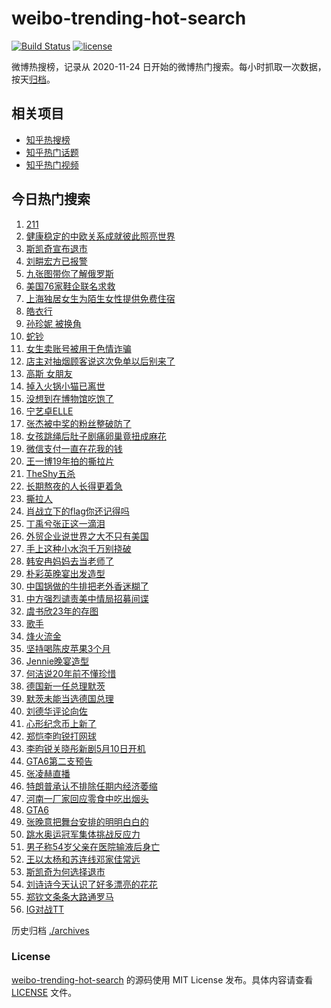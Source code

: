 # weibo-trending-hot-search

[![Build Status](https://github.com/justjavac/weibo-trending-hot-search/workflows/ci/badge.svg?branch=master)](https://github.com/justjavac/weibo-trending-hot-search/actions)
[![license](https://img.shields.io/github/license/justjavac/weibo-trending-hot-search)](https://github.com/justjavac/weibo-trending-hot-search/blob/master/LICENSE)

微博热搜榜，记录从 2020-11-24 日开始的微博热门搜索。每小时抓取一次数据，按天[归档](./archives)。

## 相关项目

- [知乎热搜榜](https://github.com/justjavac/zhihu-trending-top-search)
- [知乎热门话题](https://github.com/justjavac/zhihu-trending-hot-questions)
- [知乎热门视频](https://github.com/justjavac/zhihu-trending-hot-video)

## 今日热门搜索

<!-- BEGIN -->
<!-- 最后更新时间 Wed May 07 2025 01:12:48 GMT+0800 (China Standard Time) -->

1. [211](https://s.weibo.com//weibo?q=211&t=31&band_rank=4&Refer=top)
1. [健康稳定的中欧关系成就彼此照亮世界](https://s.weibo.com//weibo?q=%23%E5%81%A5%E5%BA%B7%E7%A8%B3%E5%AE%9A%E7%9A%84%E4%B8%AD%E6%AC%A7%E5%85%B3%E7%B3%BB%E6%88%90%E5%B0%B1%E5%BD%BC%E6%AD%A4%E7%85%A7%E4%BA%AE%E4%B8%96%E7%95%8C%23&Refer=new_time)
1. [斯凯奇宣布退市](https://s.weibo.com//weibo?q=%23%E6%96%AF%E5%87%AF%E5%A5%87%E5%AE%A3%E5%B8%83%E9%80%80%E5%B8%82%23&t=31&band_rank=1&Refer=top)
1. [刘畊宏方已报警](https://s.weibo.com//weibo?q=%23%E5%88%98%E7%95%8A%E5%AE%8F%E6%96%B9%E5%B7%B2%E6%8A%A5%E8%AD%A6%23&t=31&band_rank=2&Refer=top)
1. [九张图带你了解俄罗斯](https://s.weibo.com//weibo?q=%23%E4%B9%9D%E5%BC%A0%E5%9B%BE%E5%B8%A6%E4%BD%A0%E4%BA%86%E8%A7%A3%E4%BF%84%E7%BD%97%E6%96%AF%23&t=31&band_rank=3&Refer=top)
1. [美国76家鞋企联名求救](https://s.weibo.com//weibo?q=%23%E7%BE%8E%E5%9B%BD76%E5%AE%B6%E9%9E%8B%E4%BC%81%E8%81%94%E5%90%8D%E6%B1%82%E6%95%91%23&t=31&band_rank=8&Refer=top)
1. [上海独居女生为陌生女性提供免费住宿](https://s.weibo.com//weibo?q=%23%E4%B8%8A%E6%B5%B7%E7%8B%AC%E5%B1%85%E5%A5%B3%E7%94%9F%E4%B8%BA%E9%99%8C%E7%94%9F%E5%A5%B3%E6%80%A7%E6%8F%90%E4%BE%9B%E5%85%8D%E8%B4%B9%E4%BD%8F%E5%AE%BF%23&t=31&band_rank=6&Refer=top)
1. [皓衣行](https://s.weibo.com//weibo?q=%E7%9A%93%E8%A1%A3%E8%A1%8C&t=31&band_rank=5&Refer=top)
1. [孙珍妮 被换角](https://s.weibo.com//weibo?q=%E5%AD%99%E7%8F%8D%E5%A6%AE%20%E8%A2%AB%E6%8D%A2%E8%A7%92&t=31&band_rank=13&Refer=top)
1. [蛇钞](https://s.weibo.com//weibo?q=%E8%9B%87%E9%92%9E&t=31&band_rank=19&Refer=top)
1. [女生卖账号被用于色情诈骗](https://s.weibo.com//weibo?q=%23%E5%A5%B3%E7%94%9F%E5%8D%96%E8%B4%A6%E5%8F%B7%E8%A2%AB%E7%94%A8%E4%BA%8E%E8%89%B2%E6%83%85%E8%AF%88%E9%AA%97%23&t=31&band_rank=30&Refer=top)
1. [店主对抽烟顾客说这次免单以后别来了](https://s.weibo.com//weibo?q=%23%E5%BA%97%E4%B8%BB%E5%AF%B9%E6%8A%BD%E7%83%9F%E9%A1%BE%E5%AE%A2%E8%AF%B4%E8%BF%99%E6%AC%A1%E5%85%8D%E5%8D%95%E4%BB%A5%E5%90%8E%E5%88%AB%E6%9D%A5%E4%BA%86%23&t=31&band_rank=11&Refer=top)
1. [高斯 女朋友](https://s.weibo.com//weibo?q=%E9%AB%98%E6%96%AF%20%E5%A5%B3%E6%9C%8B%E5%8F%8B&t=31&band_rank=12&Refer=top)
1. [掉入火锅小猫已离世](https://s.weibo.com//weibo?q=%23%E6%8E%89%E5%85%A5%E7%81%AB%E9%94%85%E5%B0%8F%E7%8C%AB%E5%B7%B2%E7%A6%BB%E4%B8%96%23&t=31&band_rank=15&Refer=top)
1. [没想到在博物馆吃饱了](https://s.weibo.com//weibo?q=%23%E6%B2%A1%E6%83%B3%E5%88%B0%E5%9C%A8%E5%8D%9A%E7%89%A9%E9%A6%86%E5%90%83%E9%A5%B1%E4%BA%86%23&t=31&band_rank=14&Refer=top)
1. [宁艺卓ELLE](https://s.weibo.com//weibo?q=%E5%AE%81%E8%89%BA%E5%8D%93ELLE&t=31&band_rank=18&Refer=top)
1. [张杰被中奖的粉丝整破防了](https://s.weibo.com//weibo?q=%E5%BC%A0%E6%9D%B0%E8%A2%AB%E4%B8%AD%E5%A5%96%E7%9A%84%E7%B2%89%E4%B8%9D%E6%95%B4%E7%A0%B4%E9%98%B2%E4%BA%86&t=31&band_rank=7&Refer=top)
1. [女孩跳绳后肚子剧痛卵巢竟扭成麻花](https://s.weibo.com//weibo?q=%23%E5%A5%B3%E5%AD%A9%E8%B7%B3%E7%BB%B3%E5%90%8E%E8%82%9A%E5%AD%90%E5%89%A7%E7%97%9B%E5%8D%B5%E5%B7%A2%E7%AB%9F%E6%89%AD%E6%88%90%E9%BA%BB%E8%8A%B1%23&t=31&band_rank=14&Refer=top)
1. [微信支付一直在花我的钱](https://s.weibo.com//weibo?q=%E5%BE%AE%E4%BF%A1%E6%94%AF%E4%BB%98%E4%B8%80%E7%9B%B4%E5%9C%A8%E8%8A%B1%E6%88%91%E7%9A%84%E9%92%B1&t=31&band_rank=17&Refer=top)
1. [王一博19年拍的撕拉片](https://s.weibo.com//weibo?q=%23%E7%8E%8B%E4%B8%80%E5%8D%9A19%E5%B9%B4%E6%8B%8D%E7%9A%84%E6%92%95%E6%8B%89%E7%89%87%23&t=31&band_rank=22&Refer=top)
1. [TheShy五杀](https://s.weibo.com//weibo?q=TheShy%E4%BA%94%E6%9D%80&t=31&band_rank=23&Refer=top)
1. [长期熬夜的人长得更着急](https://s.weibo.com//weibo?q=%23%E9%95%BF%E6%9C%9F%E7%86%AC%E5%A4%9C%E7%9A%84%E4%BA%BA%E9%95%BF%E5%BE%97%E6%9B%B4%E7%9D%80%E6%80%A5%23&t=31&band_rank=21&Refer=top)
1. [撕拉人](https://s.weibo.com//weibo?q=%E6%92%95%E6%8B%89%E4%BA%BA&t=31&band_rank=22&Refer=top)
1. [肖战立下的flag你还记得吗](https://s.weibo.com//weibo?q=%23%E8%82%96%E6%88%98%E7%AB%8B%E4%B8%8B%E7%9A%84flag%E4%BD%A0%E8%BF%98%E8%AE%B0%E5%BE%97%E5%90%97%23&t=31&band_rank=47&Refer=top)
1. [丁禹兮张正这一滴泪](https://s.weibo.com//weibo?q=%23%E4%B8%81%E7%A6%B9%E5%85%AE%E5%BC%A0%E6%AD%A3%E8%BF%99%E4%B8%80%E6%BB%B4%E6%B3%AA%23&t=31&band_rank=32&Refer=top)
1. [外贸企业说世界之大不只有美国](https://s.weibo.com//weibo?q=%23%E5%A4%96%E8%B4%B8%E4%BC%81%E4%B8%9A%E8%AF%B4%E4%B8%96%E7%95%8C%E4%B9%8B%E5%A4%A7%E4%B8%8D%E5%8F%AA%E6%9C%89%E7%BE%8E%E5%9B%BD%23&t=31&band_rank=31&Refer=top)
1. [手上这种小水泡千万别挠破](https://s.weibo.com//weibo?q=%23%E6%89%8B%E4%B8%8A%E8%BF%99%E7%A7%8D%E5%B0%8F%E6%B0%B4%E6%B3%A1%E5%8D%83%E4%B8%87%E5%88%AB%E6%8C%A0%E7%A0%B4%23&t=31&band_rank=33&Refer=top)
1. [韩安冉妈妈去当老师了](https://s.weibo.com//weibo?q=%23%E9%9F%A9%E5%AE%89%E5%86%89%E5%A6%88%E5%A6%88%E5%8E%BB%E5%BD%93%E8%80%81%E5%B8%88%E4%BA%86%23&t=31&band_rank=27&Refer=top)
1. [朴彩英晚宴出发造型](https://s.weibo.com//weibo?q=%23%E6%9C%B4%E5%BD%A9%E8%8B%B1%E6%99%9A%E5%AE%B4%E5%87%BA%E5%8F%91%E9%80%A0%E5%9E%8B%23&t=31&band_rank=42&Refer=top)
1. [中国锅做的牛排把老外香迷糊了](https://s.weibo.com//weibo?q=%23%E4%B8%AD%E5%9B%BD%E9%94%85%E5%81%9A%E7%9A%84%E7%89%9B%E6%8E%92%E6%8A%8A%E8%80%81%E5%A4%96%E9%A6%99%E8%BF%B7%E7%B3%8A%E4%BA%86%23&t=31&band_rank=10&Refer=top)
1. [中方强烈谴责美中情局招募间谍](https://s.weibo.com//weibo?q=%23%E4%B8%AD%E6%96%B9%E5%BC%BA%E7%83%88%E8%B0%B4%E8%B4%A3%E7%BE%8E%E4%B8%AD%E6%83%85%E5%B1%80%E6%8B%9B%E5%8B%9F%E9%97%B4%E8%B0%8D%23&t=31&band_rank=30&Refer=top)
1. [虞书欣23年的存图](https://s.weibo.com//weibo?q=%23%E8%99%9E%E4%B9%A6%E6%AC%A323%E5%B9%B4%E7%9A%84%E5%AD%98%E5%9B%BE%23&t=31&band_rank=38&Refer=top)
1. [歌手](https://s.weibo.com//weibo?q=%E6%AD%8C%E6%89%8B&t=31&band_rank=24&Refer=top)
1. [烽火流金](https://s.weibo.com//weibo?q=%E7%83%BD%E7%81%AB%E6%B5%81%E9%87%91&t=31&band_rank=26&Refer=top)
1. [坚持喝陈皮苹果3个月](https://s.weibo.com//weibo?q=%E5%9D%9A%E6%8C%81%E5%96%9D%E9%99%88%E7%9A%AE%E8%8B%B9%E6%9E%9C3%E4%B8%AA%E6%9C%88&t=31&band_rank=28&Refer=top)
1. [Jennie晚宴造型](https://s.weibo.com//weibo?q=%23Jennie%E6%99%9A%E5%AE%B4%E9%80%A0%E5%9E%8B%23&t=31&band_rank=43&Refer=top)
1. [何洁说20年前不懂珍惜](https://s.weibo.com//weibo?q=%E4%BD%95%E6%B4%81%E8%AF%B420%E5%B9%B4%E5%89%8D%E4%B8%8D%E6%87%82%E7%8F%8D%E6%83%9C&t=31&band_rank=35&Refer=top)
1. [德国新一任总理默茨](https://s.weibo.com//weibo?q=%23%E5%BE%B7%E5%9B%BD%E6%96%B0%E4%B8%80%E4%BB%BB%E6%80%BB%E7%90%86%E9%BB%98%E8%8C%A8%23&t=31&band_rank=9&Refer=top)
1. [默茨未能当选德国总理](https://s.weibo.com//weibo?q=%23%E9%BB%98%E8%8C%A8%E6%9C%AA%E8%83%BD%E5%BD%93%E9%80%89%E5%BE%B7%E5%9B%BD%E6%80%BB%E7%90%86%23&t=31&band_rank=45&Refer=top)
1. [刘德华评论向佐](https://s.weibo.com//weibo?q=%E5%88%98%E5%BE%B7%E5%8D%8E%E8%AF%84%E8%AE%BA%E5%90%91%E4%BD%90&t=31&band_rank=16&Refer=top)
1. [心形纪念币上新了](https://s.weibo.com//weibo?q=%23%E5%BF%83%E5%BD%A2%E7%BA%AA%E5%BF%B5%E5%B8%81%E4%B8%8A%E6%96%B0%E4%BA%86%23&t=31&band_rank=29&Refer=top)
1. [郑恺李昀锐打网球](https://s.weibo.com//weibo?q=%23%E9%83%91%E6%81%BA%E6%9D%8E%E6%98%80%E9%94%90%E6%89%93%E7%BD%91%E7%90%83%23&t=31&band_rank=46&Refer=top)
1. [李昀锐关晓彤新剧5月10日开机](https://s.weibo.com//weibo?q=%23%E6%9D%8E%E6%98%80%E9%94%90%E5%85%B3%E6%99%93%E5%BD%A4%E6%96%B0%E5%89%A75%E6%9C%8810%E6%97%A5%E5%BC%80%E6%9C%BA%23&t=31&band_rank=37&Refer=top)
1. [GTA6第二支预告](https://s.weibo.com//weibo?q=%23GTA6%E7%AC%AC%E4%BA%8C%E6%94%AF%E9%A2%84%E5%91%8A%23&t=31&band_rank=25&Refer=top)
1. [张凌赫直播](https://s.weibo.com//weibo?q=%23%E5%BC%A0%E5%87%8C%E8%B5%AB%E7%9B%B4%E6%92%AD%23&t=31&band_rank=44&Refer=top)
1. [特朗普承认不排除任期内经济萎缩](https://s.weibo.com//weibo?q=%23%E7%89%B9%E6%9C%97%E6%99%AE%E6%89%BF%E8%AE%A4%E4%B8%8D%E6%8E%92%E9%99%A4%E4%BB%BB%E6%9C%9F%E5%86%85%E7%BB%8F%E6%B5%8E%E8%90%8E%E7%BC%A9%23&t=31&band_rank=34&Refer=top)
1. [河南一厂家回应零食中吃出烟头](https://s.weibo.com//weibo?q=%23%E6%B2%B3%E5%8D%97%E4%B8%80%E5%8E%82%E5%AE%B6%E5%9B%9E%E5%BA%94%E9%9B%B6%E9%A3%9F%E4%B8%AD%E5%90%83%E5%87%BA%E7%83%9F%E5%A4%B4%23&t=31&band_rank=20&Refer=top)
1. [GTA6](https://s.weibo.com//weibo?q=GTA6&t=31&band_rank=36&Refer=top)
1. [张晚意把舞台安排的明明白白的](https://s.weibo.com//weibo?q=%E5%BC%A0%E6%99%9A%E6%84%8F%E6%8A%8A%E8%88%9E%E5%8F%B0%E5%AE%89%E6%8E%92%E7%9A%84%E6%98%8E%E6%98%8E%E7%99%BD%E7%99%BD%E7%9A%84&t=31&band_rank=48&Refer=top)
1. [跳水奥运冠军集体挑战反应力](https://s.weibo.com//weibo?q=%23%E8%B7%B3%E6%B0%B4%E5%A5%A5%E8%BF%90%E5%86%A0%E5%86%9B%E9%9B%86%E4%BD%93%E6%8C%91%E6%88%98%E5%8F%8D%E5%BA%94%E5%8A%9B%23&t=31&band_rank=49&Refer=top)
1. [男子称54岁父亲在医院输液后身亡](https://s.weibo.com//weibo?q=%23%E7%94%B7%E5%AD%90%E7%A7%B054%E5%B2%81%E7%88%B6%E4%BA%B2%E5%9C%A8%E5%8C%BB%E9%99%A2%E8%BE%93%E6%B6%B2%E5%90%8E%E8%BA%AB%E4%BA%A1%23&t=31&band_rank=48&Refer=top)
1. [王以太杨和苏连线邓家佳常远](https://s.weibo.com//weibo?q=%E7%8E%8B%E4%BB%A5%E5%A4%AA%E6%9D%A8%E5%92%8C%E8%8B%8F%E8%BF%9E%E7%BA%BF%E9%82%93%E5%AE%B6%E4%BD%B3%E5%B8%B8%E8%BF%9C&t=31&band_rank=39&Refer=top)
1. [斯凯奇为何选择退市](https://s.weibo.com//weibo?q=%23%E6%96%AF%E5%87%AF%E5%A5%87%E4%B8%BA%E4%BD%95%E9%80%89%E6%8B%A9%E9%80%80%E5%B8%82%23&t=31&band_rank=40&Refer=top)
1. [刘诗诗今天认识了好多漂亮的花花](https://s.weibo.com//weibo?q=%23%E5%88%98%E8%AF%97%E8%AF%97%E4%BB%8A%E5%A4%A9%E8%AE%A4%E8%AF%86%E4%BA%86%E5%A5%BD%E5%A4%9A%E6%BC%82%E4%BA%AE%E7%9A%84%E8%8A%B1%E8%8A%B1%23&t=31&band_rank=41&Refer=top)
1. [郑钦文条条大路通罗马](https://s.weibo.com//weibo?q=%E9%83%91%E9%92%A6%E6%96%87%E6%9D%A1%E6%9D%A1%E5%A4%A7%E8%B7%AF%E9%80%9A%E7%BD%97%E9%A9%AC&t=31&band_rank=49&Refer=top)
1. [IG对战TT](https://s.weibo.com//weibo?q=IG%E5%AF%B9%E6%88%98TT&t=31&band_rank=50&Refer=top)

<!-- END -->

历史归档 [./archives](./archives)

### License

[weibo-trending-hot-search](https://github.com/justjavac/weibo-trending-hot-search) 的源码使用 MIT License
发布。具体内容请查看 [LICENSE](./LICENSE) 文件。
